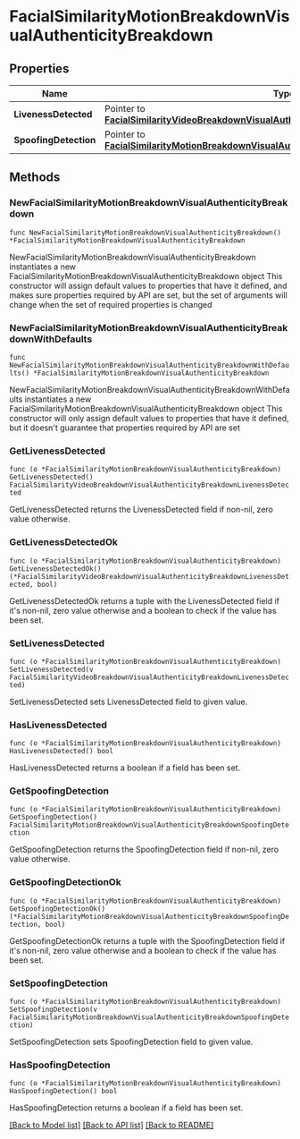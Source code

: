 # FacialSimilarityMotionBreakdownVisualAuthenticityBreakdown

## Properties

Name | Type | Description | Notes
------------ | ------------- | ------------- | -------------
**LivenessDetected** | Pointer to [**FacialSimilarityVideoBreakdownVisualAuthenticityBreakdownLivenessDetected**](FacialSimilarityVideoBreakdownVisualAuthenticityBreakdownLivenessDetected.md) |  | [optional] 
**SpoofingDetection** | Pointer to [**FacialSimilarityMotionBreakdownVisualAuthenticityBreakdownSpoofingDetection**](FacialSimilarityMotionBreakdownVisualAuthenticityBreakdownSpoofingDetection.md) |  | [optional] 

## Methods

### NewFacialSimilarityMotionBreakdownVisualAuthenticityBreakdown

`func NewFacialSimilarityMotionBreakdownVisualAuthenticityBreakdown() *FacialSimilarityMotionBreakdownVisualAuthenticityBreakdown`

NewFacialSimilarityMotionBreakdownVisualAuthenticityBreakdown instantiates a new FacialSimilarityMotionBreakdownVisualAuthenticityBreakdown object
This constructor will assign default values to properties that have it defined,
and makes sure properties required by API are set, but the set of arguments
will change when the set of required properties is changed

### NewFacialSimilarityMotionBreakdownVisualAuthenticityBreakdownWithDefaults

`func NewFacialSimilarityMotionBreakdownVisualAuthenticityBreakdownWithDefaults() *FacialSimilarityMotionBreakdownVisualAuthenticityBreakdown`

NewFacialSimilarityMotionBreakdownVisualAuthenticityBreakdownWithDefaults instantiates a new FacialSimilarityMotionBreakdownVisualAuthenticityBreakdown object
This constructor will only assign default values to properties that have it defined,
but it doesn't guarantee that properties required by API are set

### GetLivenessDetected

`func (o *FacialSimilarityMotionBreakdownVisualAuthenticityBreakdown) GetLivenessDetected() FacialSimilarityVideoBreakdownVisualAuthenticityBreakdownLivenessDetected`

GetLivenessDetected returns the LivenessDetected field if non-nil, zero value otherwise.

### GetLivenessDetectedOk

`func (o *FacialSimilarityMotionBreakdownVisualAuthenticityBreakdown) GetLivenessDetectedOk() (*FacialSimilarityVideoBreakdownVisualAuthenticityBreakdownLivenessDetected, bool)`

GetLivenessDetectedOk returns a tuple with the LivenessDetected field if it's non-nil, zero value otherwise
and a boolean to check if the value has been set.

### SetLivenessDetected

`func (o *FacialSimilarityMotionBreakdownVisualAuthenticityBreakdown) SetLivenessDetected(v FacialSimilarityVideoBreakdownVisualAuthenticityBreakdownLivenessDetected)`

SetLivenessDetected sets LivenessDetected field to given value.

### HasLivenessDetected

`func (o *FacialSimilarityMotionBreakdownVisualAuthenticityBreakdown) HasLivenessDetected() bool`

HasLivenessDetected returns a boolean if a field has been set.

### GetSpoofingDetection

`func (o *FacialSimilarityMotionBreakdownVisualAuthenticityBreakdown) GetSpoofingDetection() FacialSimilarityMotionBreakdownVisualAuthenticityBreakdownSpoofingDetection`

GetSpoofingDetection returns the SpoofingDetection field if non-nil, zero value otherwise.

### GetSpoofingDetectionOk

`func (o *FacialSimilarityMotionBreakdownVisualAuthenticityBreakdown) GetSpoofingDetectionOk() (*FacialSimilarityMotionBreakdownVisualAuthenticityBreakdownSpoofingDetection, bool)`

GetSpoofingDetectionOk returns a tuple with the SpoofingDetection field if it's non-nil, zero value otherwise
and a boolean to check if the value has been set.

### SetSpoofingDetection

`func (o *FacialSimilarityMotionBreakdownVisualAuthenticityBreakdown) SetSpoofingDetection(v FacialSimilarityMotionBreakdownVisualAuthenticityBreakdownSpoofingDetection)`

SetSpoofingDetection sets SpoofingDetection field to given value.

### HasSpoofingDetection

`func (o *FacialSimilarityMotionBreakdownVisualAuthenticityBreakdown) HasSpoofingDetection() bool`

HasSpoofingDetection returns a boolean if a field has been set.


[[Back to Model list]](../README.md#documentation-for-models) [[Back to API list]](../README.md#documentation-for-api-endpoints) [[Back to README]](../README.md)


